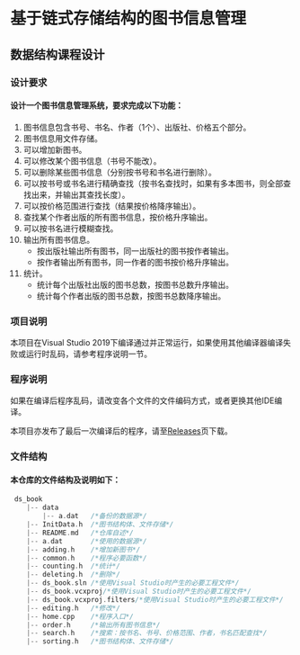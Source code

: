 # 基于链式存储结构的图书信息管理
## 数据结构课程设计


### 设计要求

#### 设计一个图书信息管理系统，要求完成以下功能：

1. 图书信息包含书号、书名、作者（1个）、出版社、价格五个部分。
2. 图书信息用文件存储。
3. 可以增加新图书。
4. 可以修改某个图书信息（书号不能改）。
5. 可以删除某些图书信息（分别按书号和书名进行删除）。
6. 可以按书号或书名进行精确查找（按书名查找时，如果有多本图书，则全部查找出来，并输出其查找长度）。
7. 可以按价格范围进行查找（结果按价格降序输出）。
8. 查找某个作者出版的所有图书信息，按价格升序输出。
9. 可以按书名进行模糊查找。
10. 输出所有图书信息。
    * 按出版社输出所有图书，同一出版社的图书按作者输出。
	* 按作者输出所有图书，同一作者的图书按价格升序输出。
11. 统计。
    * 统计每个出版社出版的图书总数，按图书总数升序输出。
    * 统计每个作者出版的图书总数，按图书总数降序输出。

### 项目说明

本项目在Visual Studio 2019下编译通过并正常运行，如果使用其他编译器编译失败或运行时乱码，请参考程序说明一节。

### 程序说明

如果在编译后程序乱码，请改变各个文件的文件编码方式，或者更换其他IDE编译。

本项目亦发布了最后一次编译后的程序，请至[Releases](https://github.com/TioaTyan/ds_Book/releases/latest)页下载。

### 文件结构

#### 本仓库的文件结构及说明如下：

```C
 ds_book
	|-- data
		|-- a.dat   /*备份的数据源*/
	|-- InitData.h  /*图书结构体、文件存储*/
	|-- README.md	/*仓库自述*/
	|-- a.dat       /*使用的数据源*/
	|-- adding.h    /*增加新图书*/
	|-- common.h    /*程序必要函数*/
	|-- counting.h  /*统计*/
	|-- deleting.h  /*删除*/
	|-- ds_book.sln /*使用Visual Studio时产生的必要工程文件*/
	|-- ds_book.vcxproj/*使用Visual Studio时产生的必要工程文件*/
	|-- ds_book.vcxproj.filters/*使用Visual Studio时产生的必要工程文件*/
	|-- editing.h   /*修改*/
	|-- home.cpp    /*程序入口*/
	|-- order.h     /*输出所有图书信息*/
	|-- search.h    /*搜索：按书名、书号、价格范围、作者，书名匹配查找*/
	|-- sorting.h   /*图书结构体、文件存储*/
```
